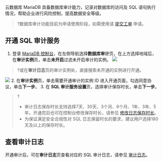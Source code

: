 云数据库 MariaDB 具备数据库审计能力，记录对数据库的访问及 SQL 语句执行情况，帮助企业进行风险控制，提高数据安全等级。  
>?数据库审计功能目前为申请使用阶段，如需使用请 [提交工单](https://console.cloud.tencent.com/workorder/category) 申请。

## 开通 SQL 审计服务
1. 登录 [MariaDB 控制台](https://console.cloud.tencent.com/dls/mariadb)，在左侧导航选择**数据库审计**页，在上方选择地域后，在**审计实例**页，单击**未开启**过滤未开启审计的实例。
![](https://qcloudimg.tencent-cloud.cn/raw/2c0ac16116ba992c1bd3831626dd3135.png)
>?或在**审计日志**页的审计实例处，直接搜索未开通的实例进行开通。
>
![](https://qcloudimg.tencent-cloud.cn/raw/e2ae48d674a2a674b79a489d18aef474.png)
2. 在**审计实例**页，单击需要开通审计的实例 ID 进入开通页面，勾选同意协议，单击**下一步**。
3. 在 **SQL 审计服务设置**页，选择审计保存时长，单击**下一步**。
>?
>- 审计日志保存时长支持选择7天、30天、3个月、6个月、1年、3年、5年。开通完后也可在控制台修改保存时长，请参见 [修改日志保存时长](https://cloud.tencent.com/document/product/237/75914)。
>- 为保证满足安全合规性对 SQL 日志保留时长的要求，建议用户选择180天及以上的保存时长。

## 查看审计日志
开通审计后，可在**审计日志**页查看对应的 SQL 审计日志，请参见 [审计日志](https://cloud.tencent.com/document/product/237/75913)。
